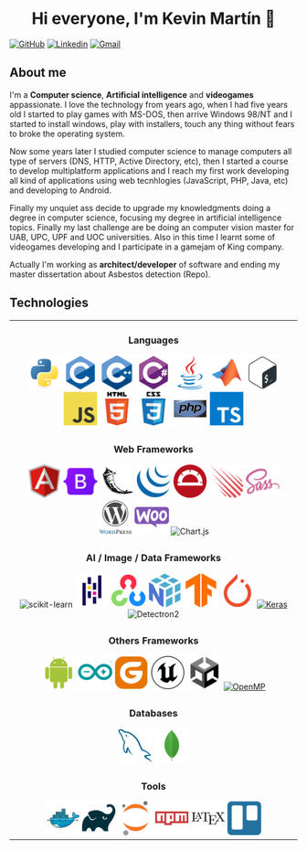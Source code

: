 <h1 align="center">
  <b>Hi everyone, I'm Kevin Martín 🌱</b>
</h1>
<a href="https://github.com/kevinmf94/" target="_blank"> <img alt="GitHub" title="Kevinmf94" src=https://img.shields.io/badge/-Github-black?style=flat&logo=github></a> 
<a href="https://www.linkedin.com/in/kevin-martin-fern%C3%A1ndez-44b5196a/" target="_blank"> <img alt="Linkedin" title="kevinmf94" src=https://img.shields.io/badge/-LinkedIn-blue?style=flat&logo=Linkedin&logoColor=white></a>
<a href="mailto:kevinmf94@gmail.com" target="_blank"> <img alt="Gmail" title="kevinmf94@gmail.com" src=https://img.shields.io/badge/-Gmail-d14836?style=flat&logo=Gmail&logoColor=white></a>


## About me
I'm a <b>Computer science</b>, <b>Artificial intelligence</b> and <b>videogames</b> appassionate. I love the technology from years ago, when I had five years old I started to play games with MS-DOS, then arrive Windows 98/NT and I started to install windows, play with installers, touch any thing without fears to broke the operating system.

Now some years later I studied computer science to manage computers all type of servers (DNS, HTTP, Active Directory, etc), then I started a course to develop multiplatform applications and I reach my first work developing all kind of applications using web tecnhlogies (JavaScript, PHP, Java, etc) and developing to Android. 

Finally my unquiet ass decide to upgrade my knowledgments doing a degree in computer science, focusing my degree in artificial intelligence topics. Finally my last challenge are be doing an computer vision master for UAB, UPC, UPF and UOC universities. Also in this time I learnt some of videogames developing and I participate in a gamejam of King company.

Actually I'm working as <b>architect/developer</b> of software and ending my master dissertation about Asbestos detection (Repo). 

## Technologies
<table align="center">
    <tr>
        <td valign="top" align="center">
            <h3 align="center"> Languages </h3>  
            <div align="center">  
                <img src="https://raw.githubusercontent.com/devicons/devicon/master/icons/python/python-original.svg" height=60/>
                <img src="https://raw.githubusercontent.com/devicons/devicon/master/icons/c/c-original.svg" alt="C" title="C" height=60/>
                <img src="https://raw.githubusercontent.com/devicons/devicon/master/icons/cplusplus/cplusplus-original.svg" alt="C++" title="C++" height=60/>
                <img src="https://raw.githubusercontent.com/devicons/devicon/7a4ca8aa871d6dca81691e018d31eed89cb70a76/icons/csharp/csharp-original.svg" alt="C#" title="C#" height=60/>
                <img src="https://raw.githubusercontent.com/devicons/devicon/master/icons/java/java-original.svg" alt="Java" title ="Java" height=60/>
                <img src="https://raw.githubusercontent.com/devicons/devicon/7a4ca8aa871d6dca81691e018d31eed89cb70a76/icons/matlab/matlab-original.svg" alt="MATLAB" title="MATLAB" height=60/>
                <img src="https://raw.githubusercontent.com/devicons/devicon/7a4ca8aa871d6dca81691e018d31eed89cb70a76/icons/bash/bash-original.svg" alt="Bash" title="GNU Bash" height=60/>
                <img src="https://raw.githubusercontent.com/devicons/devicon/master/icons/javascript/javascript-original.svg" alt="JavaScript" title="JavaScript" height=60/>
                <img src="https://raw.githubusercontent.com/devicons/devicon/master/icons/html5/html5-original-wordmark.svg" alt="HTML5" title="HTML5" height="60"/>
                <img src="https://raw.githubusercontent.com/devicons/devicon/master/icons/css3/css3-original-wordmark.svg" alt="CSS3" title="CSS3" height=60/>
                <img src="https://raw.githubusercontent.com/devicons/devicon/7a4ca8aa871d6dca81691e018d31eed89cb70a76/icons/php/php-original.svg" alt="PHP" title="PHP" height=60/>
                <img src="https://github.com/devicons/devicon/raw/master/icons/typescript/typescript-original.svg" alt="TypeScript" title="TypeScript" height=60/>
            </div>
        </td>
    </tr>
    <tr>
        <td valign="top" align="center">
            <h3 align="center"> Web Frameworks </h3>  
            <div align="center">  
                <img title="AngularJS" src="https://raw.githubusercontent.com/devicons/devicon/master/icons/angularjs/angularjs-original.svg" height=60/>
                <img title="Boostrap" src="https://github.com/devicons/devicon/raw/master/icons/bootstrap/bootstrap-original.svg" height=60/>
                <img title="Flask" src="https://github.com/devicons/devicon/raw/master/icons/flask/flask-original.svg" height=60/>
                <img title="JQuery" src="https://github.com/devicons/devicon/raw/master/icons/jquery/jquery-original.svg" height=60/>
                <img title="Protractor" src="https://github.com/devicons/devicon/raw/master/icons/protractor/protractor-plain.svg" height=60/>
                <img title="Meteor" src="https://github.com/devicons/devicon/raw/master/icons/meteor/meteor-original.svg" height=60/>
                <img title="Sass" src="https://github.com/devicons/devicon/raw/master/icons/sass/sass-original.svg" height=60/>
                <img title="Wordpress" src="https://github.com/devicons/devicon/raw/master/icons/wordpress/wordpress-original.svg" height=60/>
                <img title="Woocomerce" src="https://github.com/devicons/devicon/raw/master/icons/woocommerce/woocommerce-original.svg" height=60/>
                <img alt="Chart.js" title="Chart.js" src="https://camo.githubusercontent.com/5ef323398644d0544cbf5284d118cd027594a32f1ad973d13667f169d245e382/68747470733a2f2f70726f66696c696e61746f722e7269736861762e6465762f736b696c6c732d6173736574732f6c6f676f2d7469746c652e737667" height=60/>
            </div>
        </td>
    </tr>
    <tr>
        <td valign="top" align="center">
            <h3 align="center"> AI / Image / Data Frameworks </h3>  
            <div align="center">
                <img alt="scikit-learn" title="scikit-learn" src="https://upload.wikimedia.org/wikipedia/commons/0/05/Scikit_learn_logo_small.svg" height=45>
                <img title="Pandas" src="https://github.com/devicons/devicon/raw/master/icons/pandas/pandas-original.svg" height=60/>
                <img title="OpenCV" src="https://github.com/devicons/devicon/raw/master/icons/opencv/opencv-original.svg" height=60/>
                <img title="NumPy" src="https://github.com/devicons/devicon/raw/master/icons/numpy/numpy-original.svg" height=60/>
                <img title="TensorFlow" src="https://github.com/devicons/devicon/raw/master/icons/tensorflow/tensorflow-original.svg" height=60/>
                <img title="PyTorch" src="https://github.com/devicons/devicon/raw/master/icons/pytorch/pytorch-original.svg" height=60/>
                <a href="https://keras.io/"><img alt="Keras" title="Keras" src="https://upload.wikimedia.org/wikipedia/commons/a/ae/Keras_logo.svg" height=45></a>
                <img title="Detectron2" src="https://github.com/facebookresearch/detectron2/raw/main/.github/Detectron2-Logo-Horz.svg" height="40"/>
            </div>
        </td>
    </tr>
    <tr>
        <td valign="top" align="center">
            <h3 align="center"> Others Frameworks </h3>  
            <div align="center">  
                <img title="Android" src="https://raw.githubusercontent.com/devicons/devicon/master/icons/android/android-original.svg" height=60/>
                <img title="Arduino" src="https://github.com/devicons/devicon/raw/master/icons/arduino/arduino-original.svg" height=60/>
                <img title="Gatling" src="https://github.com/devicons/devicon/raw/master/icons/gatling/gatling-plain.svg" height=60/>
                <img title="Unreal" src="https://github.com/devicons/devicon/raw/master/icons/unrealengine/unrealengine-original.svg" height=60/>
                <img title="Unity" src="https://github.com/devicons/devicon/raw/master/icons/unity/unity-original.svg" height=60/>
                <a href="https://www.openmp.org/" target="_blank"> <img src="https://upload.wikimedia.org/wikipedia/commons/e/eb/OpenMP_logo.png" alt="OpenMP" title="OpenMP" height=40/></a>
            </div>
        </td>
    </tr>
    <tr>
        <td valign="top" align="center">
            <h3 align="center"> Databases </h3>  
            <div align="center">  
                <img title="MySQL" src="https://github.com/devicons/devicon/raw/master/icons/mysql/mysql-original.svg" height=60/>
                <img title="MongoDB" src="https://github.com/devicons/devicon/raw/master/icons/mongodb/mongodb-original.svg" height=60/>
            </div>
        </td>
    </tr>
    <tr>
        <td valign="top" align="center">
            <h3 align="center"> Tools </h3>  
            <div align="center">  
                <img src="https://github.com/devicons/devicon/raw/master/icons/docker/docker-original.svg" height=60/>
                <img src="https://github.com/devicons/devicon/raw/master/icons/gradle/gradle-plain.svg" height=60/>
                <img src="https://github.com/devicons/devicon/raw/master/icons/jupyter/jupyter-original.svg" height=60/>
                <img src="https://github.com/devicons/devicon/raw/master/icons/npm/npm-original-wordmark.svg" height=60/>
                <img src="https://github.com/devicons/devicon/raw/master/icons/latex/latex-original.svg" height=60/>
                <img src="https://github.com/devicons/devicon/raw/master/icons/trello/trello-plain.svg" height=60/>
            </div>
        </td>
    </tr>
</table>

<!--
**kevinmf94/kevinmf94** is a ✨ _special_ ✨ repository because its `README.md` (this file) appears on your GitHub profile.

Here are some ideas to get you started:

- 🔭 I’m currently working on ...
- 🌱 I’m currently learning ...
- 👯 I’m looking to collaborate on ...
- 🤔 I’m looking for help with ...
- 💬 Ask me about ...
- 📫 How to reach me: ...
- 😄 Pronouns: ...
- ⚡ Fun fact: ...
-->
